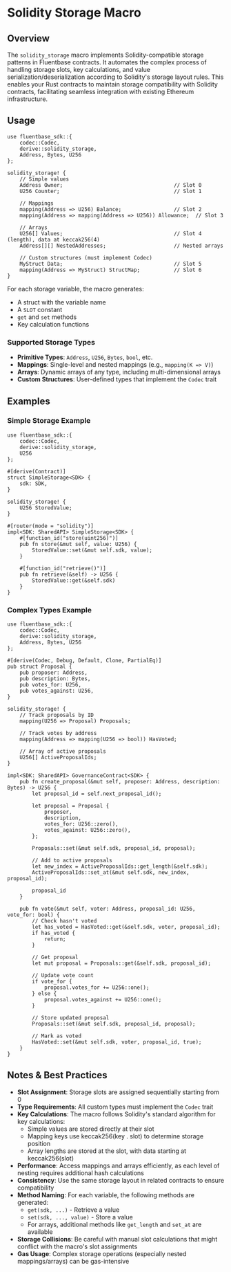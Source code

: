 # Solidity Storage Macro

## Overview

The `solidity_storage` macro implements Solidity-compatible storage patterns in Fluentbase contracts. It automates the complex process of handling storage slots, key calculations, and value serialization/deserialization according to Solidity's storage layout rules. This enables your Rust contracts to maintain storage compatibility with Solidity contracts, facilitating seamless integration with existing Ethereum infrastructure.

## Usage

```rust,ignore
use fluentbase_sdk::{
    codec::Codec,
    derive::solidity_storage,
    Address, Bytes, U256
};

solidity_storage! {
    // Simple values
    Address Owner;                                    // Slot 0
    U256 Counter;                                     // Slot 1

    // Mappings
    mapping(Address => U256) Balance;                 // Slot 2
    mapping(Address => mapping(Address => U256)) Allowance;  // Slot 3

    // Arrays
    U256[] Values;                                    // Slot 4 (length), data at keccak256(4)
    Address[][] NestedAddresses;                      // Nested arrays

    // Custom structures (must implement Codec)
    MyStruct Data;                                    // Slot 5
    mapping(Address => MyStruct) StructMap;           // Slot 6
}
```

For each storage variable, the macro generates:

- A struct with the variable name
- A `SLOT` constant
- `get` and `set` methods
- Key calculation functions

### Supported Storage Types

- **Primitive Types**: `Address`, `U256`, `Bytes`, `bool`, etc.
- **Mappings**: Single-level and nested mappings (e.g., `mapping(K => V)`)
- **Arrays**: Dynamic arrays of any type, including multi-dimensional arrays
- **Custom Structures**: User-defined types that implement the `Codec` trait

## Examples

### Simple Storage Example

```rust,ignore
use fluentbase_sdk::{
    codec::Codec,
    derive::solidity_storage,
    U256
};

#[derive(Contract)]
struct SimpleStorage<SDK> {
    sdk: SDK,
}

solidity_storage! {
    U256 StoredValue;
}

#[router(mode = "solidity")]
impl<SDK: SharedAPI> SimpleStorage<SDK> {
    #[function_id("store(uint256)")]
    pub fn store(&mut self, value: U256) {
        StoredValue::set(&mut self.sdk, value);
    }

    #[function_id("retrieve()")]
    pub fn retrieve(&self) -> U256 {
        StoredValue::get(&self.sdk)
    }
}
```

### Complex Types Example

```rust,ignore
use fluentbase_sdk::{
    codec::Codec,
    derive::solidity_storage,
    Address, Bytes, U256
};

#[derive(Codec, Debug, Default, Clone, PartialEq)]
pub struct Proposal {
    pub proposer: Address,
    pub description: Bytes,
    pub votes_for: U256,
    pub votes_against: U256,
}

solidity_storage! {
    // Track proposals by ID
    mapping(U256 => Proposal) Proposals;

    // Track votes by address
    mapping(Address => mapping(U256 => bool)) HasVoted;

    // Array of active proposals
    U256[] ActiveProposalIds;
}

impl<SDK: SharedAPI> GovernanceContract<SDK> {
    pub fn create_proposal(&mut self, proposer: Address, description: Bytes) -> U256 {
        let proposal_id = self.next_proposal_id();

        let proposal = Proposal {
            proposer,
            description,
            votes_for: U256::zero(),
            votes_against: U256::zero(),
        };

        Proposals::set(&mut self.sdk, proposal_id, proposal);

        // Add to active proposals
        let new_index = ActiveProposalIds::get_length(&self.sdk);
        ActiveProposalIds::set_at(&mut self.sdk, new_index, proposal_id);

        proposal_id
    }

    pub fn vote(&mut self, voter: Address, proposal_id: U256, vote_for: bool) {
        // Check hasn't voted
        let has_voted = HasVoted::get(&self.sdk, voter, proposal_id);
        if has_voted {
            return;
        }

        // Get proposal
        let mut proposal = Proposals::get(&self.sdk, proposal_id);

        // Update vote count
        if vote_for {
            proposal.votes_for += U256::one();
        } else {
            proposal.votes_against += U256::one();
        }

        // Store updated proposal
        Proposals::set(&mut self.sdk, proposal_id, proposal);

        // Mark as voted
        HasVoted::set(&mut self.sdk, voter, proposal_id, true);
    }
}
```

## Notes & Best Practices

- **Slot Assignment**: Storage slots are assigned sequentially starting from 0
- **Type Requirements**: All custom types must implement the `Codec` trait
- **Key Calculations**: The macro follows Solidity's standard algorithm for key calculations:
  - Simple values are stored directly at their slot
  - Mapping keys use keccak256(key . slot) to determine storage position
  - Array lengths are stored at the slot, with data starting at keccak256(slot)
- **Performance**: Access mappings and arrays efficiently, as each level of nesting requires additional hash calculations
- **Consistency**: Use the same storage layout in related contracts to ensure compatibility
- **Method Naming**: For each variable, the following methods are generated:
  - `get(sdk, ...)` - Retrieve a value
  - `set(sdk, ..., value)` - Store a value
  - For arrays, additional methods like `get_length` and `set_at` are available
- **Storage Collisions**: Be careful with manual slot calculations that might conflict with the macro's slot assignments
- **Gas Usage**: Complex storage operations (especially nested mappings/arrays) can be gas-intensive
